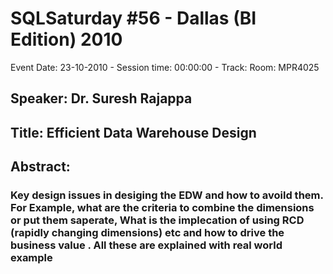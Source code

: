 # SQLSaturday #56 - Dallas (BI Edition) 2010
Event Date: 23-10-2010 - Session time: 00:00:00 - Track: Room: MPR4025
## Speaker: Dr. Suresh Rajappa
## Title: Efficient Data Warehouse Design
## Abstract:
### Key design issues in desiging the EDW and how to avoild them. For Example, what are the criteria to combine the dimensions or put them saperate, What is the implecation of using RCD (rapidly changing dimensions)  etc and how to drive the business value . All these are explained with real world example
